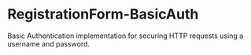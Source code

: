 # RegistrationForm-BasicAuth
Basic Authentication implementation for securing HTTP requests using a username and password.
